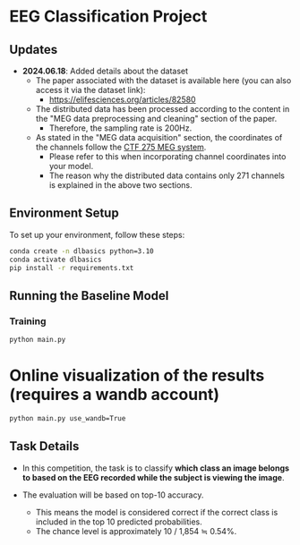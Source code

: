 # EEG Classification Project

## Updates

- **2024.06.18**: Added details about the dataset
  - The paper associated with the dataset is available here (you can also access it via the dataset link):
    - https://elifesciences.org/articles/82580
  - The distributed data has been processed according to the content in the "MEG data preprocessing and cleaning" section of the paper.
    - Therefore, the sampling rate is 200Hz.
  - As stated in the "MEG data acquisition" section, the coordinates of the channels follow the [CTF 275 MEG system](https://mne.tools/1.6/auto_examples/visualization/meg_sensors.html#ctf).
    - Please refer to this when incorporating channel coordinates into your model.
    - The reason why the distributed data contains only 271 channels is explained in the above two sections.

## Environment Setup

To set up your environment, follow these steps:

```bash
conda create -n dlbasics python=3.10
conda activate dlbasics
pip install -r requirements.txt
```

## Running the Baseline Model

### Training

```bash
python main.py
```

# Online visualization of the results (requires a wandb account)
```bash
python main.py use_wandb=True
```

## Task Details

- In this competition, the task is to classify **which class an image belongs to based on the EEG recorded while the subject is viewing the image**.

- The evaluation will be based on top-10 accuracy.
  - This means the model is considered correct if the correct class is included in the top 10 predicted probabilities.
  - The chance level is approximately 10 / 1,854 ≒ 0.54%.



